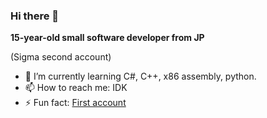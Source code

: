 ### Hi there 👋
**15-year-old small software developer from JP**

 (Sigma second account)

- 🌱 I’m currently learning C#, C++, x86 assembly, python.
- 📫 How to reach me: IDK
- ⚡ Fun fact: [First account](https://github.com/KTxXxX0828)

 
<!--
**KTdayo2nd/KTdayo2nd** is a ✨ _special_ ✨ repository because its `README.md` (this file) appears on your GitHub profile.

Here are some ideas to get you started:

- 🔭 I’m currently working on ...
- 🌱 I’m currently learning ...
- 👯 I’m looking to collaborate on ...
- 🤔 I’m looking for help with ...
- 💬 Ask me about ...
- 📫 How to reach me: ...
- 😄 Pronouns: ...
- ⚡ Fun fact: ...
-->
